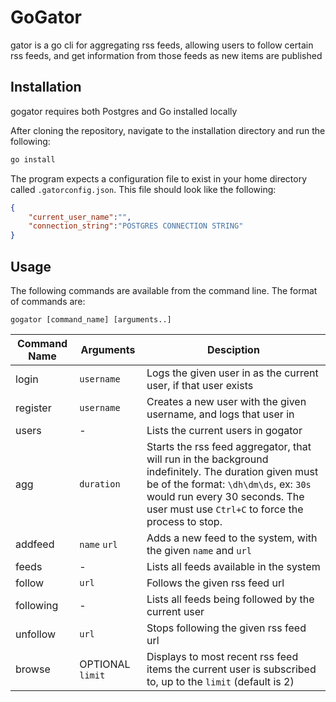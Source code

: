 # GoGator

gator is a go cli for aggregating rss feeds, allowing users to follow certain rss feeds, and get information from those feeds as new items are published

## Installation

gogator requires both Postgres and Go installed locally

After cloning the repository, navigate to the installation directory and run the following:

```cmd
go install
```

The program expects a configuration file to exist in your home directory called `.gatorconfig.json`. This file should look like the following:

```json
{
    "current_user_name":"",
    "connection_string":"POSTGRES CONNECTION STRING"
}
```

## Usage

The following commands are available from the command line. The format of commands are: 

```
gogator [command_name] [arguments..]
```

| Command Name | Arguments | Desciption |
| ------------ | --------- | ---------- |
| login | `username` | Logs the given user in as the current user, if that user exists |
| register | `username` | Creates a new user with the given username, and logs that user in |
| users | - | Lists the current users in gogator |
| agg | `duration` | Starts the rss feed aggregator, that will run in the background indefinitely. The duration given must be of the format: `\dh\dm\ds`, ex: `30s` would run every 30 seconds. The user must use `Ctrl+C` to force the process to stop. |
| addfeed | `name` `url` | Adds a new feed to the system, with the given `name` and `url` |
| feeds | - | Lists all feeds available in the system |
| follow | `url` | Follows the given rss feed url |
| following | - | Lists all feeds being followed by the current user |
| unfollow | `url` | Stops following the given rss feed url |
| browse | OPTIONAL `limit` | Displays to most recent rss feed items the current user is subscribed to, up to the `limit` (default is 2) |

